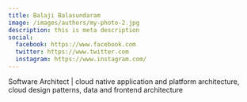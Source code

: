 ```yaml
---
title: Balaji Balasundaram
image: /images/authors/my-photo-2.jpg
description: this is meta description
social:
  facebook: https://www.facebook.com
  twitter: https://www.twitter.com
  instagram: https://www.instagram.com/
---
```

Software Architect | cloud native application and platform architecture, cloud design patterns, data and frontend architecture
